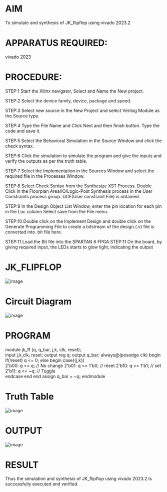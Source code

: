 # AIM
To simulate and synthesis of JK_flipflop using vivado 2023.2

# APPARATUS REQUIRED:

vivado 2023

# PROCEDURE:
STEP:1 Start the Xilinx navigator, Select and Name the New project.

STEP:2 Select the device family, device, package and speed. 

STEP:3 Select new source in the New Project and select Verilog Module as the Source type. 

STEP:4 Type the File Name and Click Next and then finish button. Type the code and save it. 

STEP:5 Select the Behavioral Simulation in the Source Window and click the check syntax. 

STEP:6 Click the simulation to simulate the program and give the inputs and verify the outputs as per the truth table.

STEP:7 Select the Implementation in the Sources Window and select the required file in the Processes Window. 

STEP:8 Select Check Syntax from the Synthesize XST Process. Double Click in the Floorplan Area/IO/Logic-Post Synthesis process in the User Constraints process group. UCF(User constraint File) is obtained.

STEP:9 In the Design Object List Window, enter the pin location for each pin in the Loc column Select save from the File menu.

STEP:10 Double click on the Implement Design and double click on the Generate Programming File to create a bitstream of the design.(.v) file is converted into .bit file here. 

STEP:11 Load the Bit file into the SPARTAN 6 FPGA STEP:11 On the board, by giving required input, the LEDs starts to glow light, indicating the output
# JK_FLIPFLOP
![image](https://github.com/RESMIRNAIR/JK_FLIPFLOP/assets/154305926/094e9d55-5f30-4984-90b9-dd51d5297974)
# Circuit Diagram
![image](https://github.com/RESMIRNAIR/JK_FLIPFLOP/assets/154305926/5b973ee8-9ee2-402d-8cba-1adfa2e4d5f2)
# PROGRAM
module jk_ff (q, q_bar, j,k, clk, reset);        
 input j,k,clk, reset;
 output reg q;
 output q_bar;
 always@(posedge clk) begin
 if(!reset)
        q <= 0;
 else 
 begin
    case({j,k})              
         2'b00: q <= q; // No change
         2'b01: q <= 1'b0; // reset
         2'b10: q <= 1'b1; // set
         2'b11: q <= ~q; // Toggle                       
      endcase
    end
 end
     assign q_bar = ~q;
 endmodule
# Truth Table
![image](https://github.com/RESMIRNAIR/JK_FLIPFLOP/assets/154305926/04d4ff52-ae20-4e08-bd70-58137b129890)
# OUTPUT
![image](https://github.com/Akila56/JK_FLIPFLOP/assets/164776026/d4098849-3059-4e33-b38f-c2af848627f3)
# RESULT
Thus the simulation and synthesis of JK_flipflop using vivado 2023.2 is successfully executed and verified.

